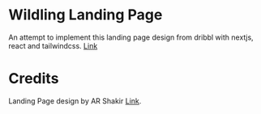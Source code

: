 # Wildling Landing Page

An attempt to implement this landing page design from dribbl with nextjs, react and tailwindcss. [Link](https://dribbble.com/shots/16208819-landing-page-design)

# Credits

Landing Page design by AR Shakir [Link](https://dribbble.com/shots/16208819-landing-page-design).
